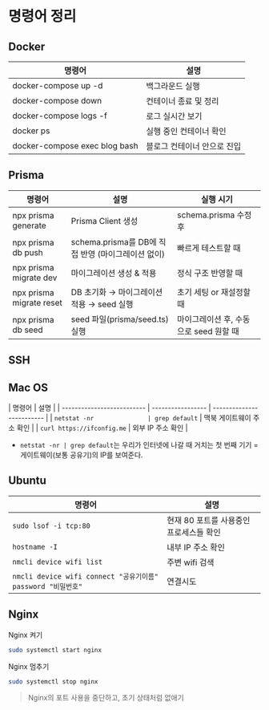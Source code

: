 # 명령어 정리

## Docker

| **명령어**                    | **설명**                    |
| ----------------------------- | --------------------------- |
| docker-compose up -d          | 백그라운드 실행             |
| docker-compose down           | 컨테이너 종료 및 정리       |
| docker-compose logs -f        | 로그 실시간 보기            |
| docker ps                     | 실행 중인 컨테이너 확인     |
| docker-compose exec blog bash | 블로그 컨테이너 안으로 진입 |

## Prisma

| **명령어**               | **설명**                                           | **실행 시기**                          |
| ------------------------ | -------------------------------------------------- | -------------------------------------- |
| npx prisma generate      | Prisma Client 생성                                 | schema.prisma 수정 후                  |
| npx prisma db push       | schema.prisma를 DB에 직접 반영 (마이그레이션 없이) | 빠르게 테스트할 때                     |
| npx prisma migrate dev   | 마이그레이션 생성 & 적용                           | 정식 구조 반영할 때                    |
| npx prisma migrate reset | DB 초기화 → 마이그레이션 적용 → seed 실행          | 초기 세팅 or 재설정할 때               |
| npx prisma db seed       | seed 파일(prisma/seed.ts) 실행                     | 마이그레이션 후, 수동으로 seed 원할 때 |

## SSH

## Mac OS

| 명령어                     | 설명              |
| -------------------------- | ----------------- | ------------------------- |
| `netstat -nr               | grep default`     | 맥북 게이트웨이 주소 확인 |
| `curl https://ifconfig.me` | 외부 IP 주소 확인 |

- `netstat -nr | grep default`는 우리가 인터넷에 나갈 때 거치는 첫 번째 기기 = 게이트웨이(보통 공유기)의 IP를 보여준다.

## Ubuntu

| 명령어                                                       | 설명                                    |
| ------------------------------------------------------------ | --------------------------------------- |
| `sudo lsof -i tcp:80`                                        | 현재 80 포트를 사용중인 프로세스들 확인 |
| `hostname -I`                                                | 내부 IP 주소 확인                       |
| `nmcli device wifi list`                                     | 주변 wifi 검색                          |
| `nmcli device wifi connect "공유기이름" password "비밀번호"` | 연결시도                                |

## Nginx

Nginx 켜기

```bash
sudo systemctl start nginx
```

Nginx 멈추기

```bash
sudo systemctl stop nginx
```

> Nginx의 포트 사용을 중단하고, 초기 상태처럼 없애기
